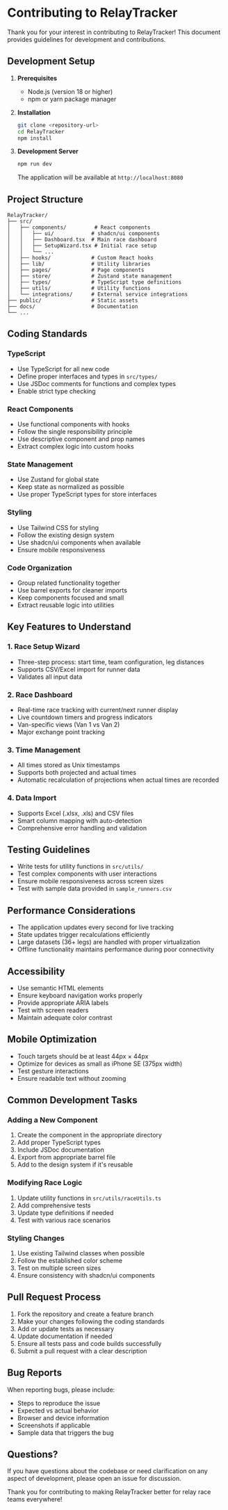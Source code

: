 # Contributing to RelayTracker

Thank you for your interest in contributing to RelayTracker! This document provides guidelines for development and contributions.

## Development Setup

1. **Prerequisites**
   - Node.js (version 18 or higher)
   - npm or yarn package manager

2. **Installation**
   ```bash
   git clone <repository-url>
   cd RelayTracker
   npm install
   ```

3. **Development Server**
   ```bash
   npm run dev
   ```
   The application will be available at `http://localhost:8080`

## Project Structure

```
RelayTracker/
├── src/
│   ├── components/         # React components
│   │   ├── ui/            # shadcn/ui components
│   │   ├── Dashboard.tsx  # Main race dashboard
│   │   ├── SetupWizard.tsx # Initial race setup
│   │   └── ...
│   ├── hooks/             # Custom React hooks
│   ├── lib/               # Utility libraries
│   ├── pages/             # Page components
│   ├── store/             # Zustand state management
│   ├── types/             # TypeScript type definitions
│   ├── utils/             # Utility functions
│   └── integrations/      # External service integrations
├── public/                # Static assets
├── docs/                  # Documentation
└── ...
```

## Coding Standards

### TypeScript
- Use TypeScript for all new code
- Define proper interfaces and types in `src/types/`
- Use JSDoc comments for functions and complex types
- Enable strict type checking

### React Components
- Use functional components with hooks
- Follow the single responsibility principle
- Use descriptive component and prop names
- Extract complex logic into custom hooks

### State Management
- Use Zustand for global state
- Keep state as normalized as possible
- Use proper TypeScript types for store interfaces

### Styling
- Use Tailwind CSS for styling
- Follow the existing design system
- Use shadcn/ui components when available
- Ensure mobile responsiveness

### Code Organization
- Group related functionality together
- Use barrel exports for cleaner imports
- Keep components focused and small
- Extract reusable logic into utilities

## Key Features to Understand

### 1. Race Setup Wizard
- Three-step process: start time, team configuration, leg distances
- Supports CSV/Excel import for runner data
- Validates all input data

### 2. Race Dashboard
- Real-time race tracking with current/next runner display
- Live countdown timers and progress indicators
- Van-specific views (Van 1 vs Van 2)
- Major exchange point tracking

### 3. Time Management
- All times stored as Unix timestamps
- Supports both projected and actual times
- Automatic recalculation of projections when actual times are recorded

### 4. Data Import
- Supports Excel (.xlsx, .xls) and CSV files
- Smart column mapping with auto-detection
- Comprehensive error handling and validation

## Testing Guidelines

- Write tests for utility functions in `src/utils/`
- Test complex components with user interactions
- Ensure mobile responsiveness across screen sizes
- Test with sample data provided in `sample_runners.csv`

## Performance Considerations

- The application updates every second for live tracking
- State updates trigger recalculations efficiently
- Large datasets (36+ legs) are handled with proper virtualization
- Offline functionality maintains performance during poor connectivity

## Accessibility

- Use semantic HTML elements
- Ensure keyboard navigation works properly
- Provide appropriate ARIA labels
- Test with screen readers
- Maintain adequate color contrast

## Mobile Optimization

- Touch targets should be at least 44px × 44px
- Optimize for devices as small as iPhone SE (375px width)
- Test gesture interactions
- Ensure readable text without zooming

## Common Development Tasks

### Adding a New Component
1. Create the component in the appropriate directory
2. Add proper TypeScript types
3. Include JSDoc documentation
4. Export from appropriate barrel file
5. Add to the design system if it's reusable

### Modifying Race Logic
1. Update utility functions in `src/utils/raceUtils.ts`
2. Add comprehensive tests
3. Update type definitions if needed
4. Test with various race scenarios

### Styling Changes
1. Use existing Tailwind classes when possible
2. Follow the established color scheme
3. Test on multiple screen sizes
4. Ensure consistency with shadcn/ui components

## Pull Request Process

1. Fork the repository and create a feature branch
2. Make your changes following the coding standards
3. Add or update tests as necessary
4. Update documentation if needed
5. Ensure all tests pass and code builds successfully
6. Submit a pull request with a clear description

## Bug Reports

When reporting bugs, please include:
- Steps to reproduce the issue
- Expected vs actual behavior
- Browser and device information
- Screenshots if applicable
- Sample data that triggers the bug

## Questions?

If you have questions about the codebase or need clarification on any aspect of development, please open an issue for discussion.

Thank you for contributing to making RelayTracker better for relay race teams everywhere!
